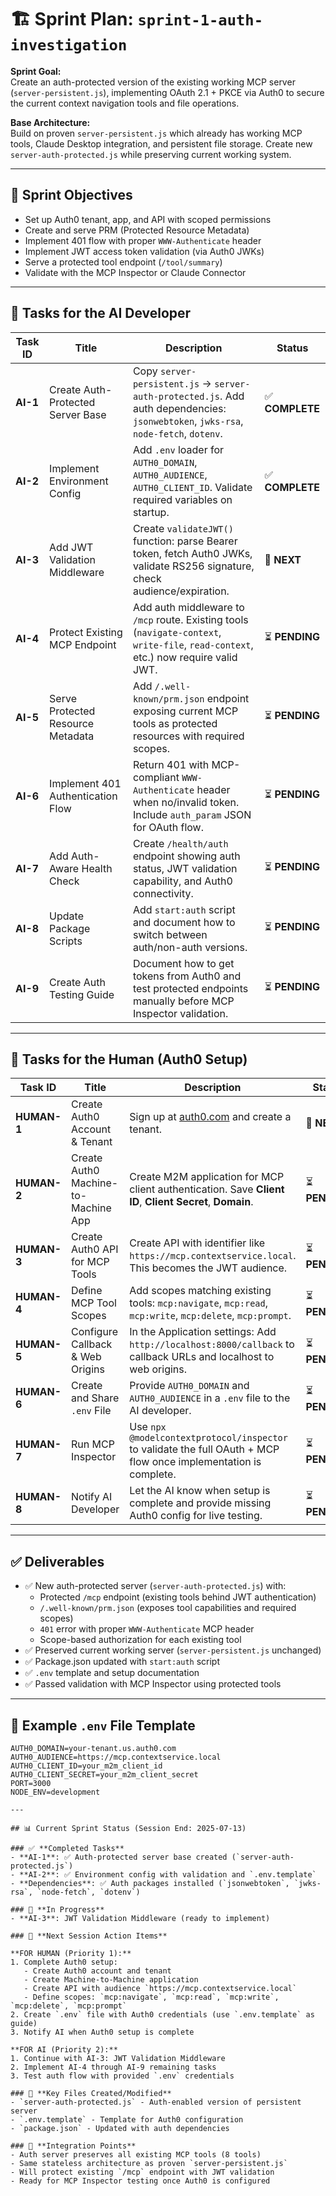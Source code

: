 # 🏗 Sprint Plan: `sprint-1-auth-investigation`

**Sprint Goal:**  
Create an auth-protected version of the existing working MCP server (`server-persistent.js`), implementing OAuth 2.1 + PKCE via Auth0 to secure the current context navigation tools and file operations.

**Base Architecture:**  
Build on proven `server-persistent.js` which already has working MCP tools, Claude Desktop integration, and persistent file storage. Create new `server-auth-protected.js` while preserving current working system.

---

## 🎯 Sprint Objectives

- Set up Auth0 tenant, app, and API with scoped permissions  
- Create and serve PRM (Protected Resource Metadata)  
- Implement 401 flow with proper `WWW-Authenticate` header  
- Implement JWT access token validation (via Auth0 JWKs)  
- Serve a protected tool endpoint (`/tool/summary`)  
- Validate with the MCP Inspector or Claude Connector

---

## 🤖 Tasks for the AI Developer

| Task ID | Title | Description | Status |
|--------|-------|-------------|---------|
| **AI-1** | Create Auth-Protected Server Base | Copy `server-persistent.js` → `server-auth-protected.js`. Add auth dependencies: `jsonwebtoken`, `jwks-rsa`, `node-fetch`, `dotenv`. | ✅ **COMPLETE** |
| **AI-2** | Implement Environment Config | Add `.env` loader for `AUTH0_DOMAIN`, `AUTH0_AUDIENCE`, `AUTH0_CLIENT_ID`. Validate required variables on startup. | ✅ **COMPLETE** |
| **AI-3** | Add JWT Validation Middleware | Create `validateJWT()` function: parse Bearer token, fetch Auth0 JWKs, validate RS256 signature, check audience/expiration. | 🔄 **NEXT** |
| **AI-4** | Protect Existing MCP Endpoint | Add auth middleware to `/mcp` route. Existing tools (`navigate-context`, `write-file`, `read-context`, etc.) now require valid JWT. | ⏳ **PENDING** |
| **AI-5** | Serve Protected Resource Metadata | Add `/.well-known/prm.json` endpoint exposing current MCP tools as protected resources with required scopes. | ⏳ **PENDING** |
| **AI-6** | Implement 401 Authentication Flow | Return 401 with MCP-compliant `WWW-Authenticate` header when no/invalid token. Include `auth_param` JSON for OAuth flow. | ⏳ **PENDING** |
| **AI-7** | Add Auth-Aware Health Check | Create `/health/auth` endpoint showing auth status, JWT validation capability, and Auth0 connectivity. | ⏳ **PENDING** |
| **AI-8** | Update Package Scripts | Add `start:auth` script and document how to switch between auth/non-auth versions. | ⏳ **PENDING** |
| **AI-9** | Create Auth Testing Guide | Document how to get tokens from Auth0 and test protected endpoints manually before MCP Inspector validation. | ⏳ **PENDING** |

---

## 🙋 Tasks for the Human (Auth0 Setup)

| Task ID | Title | Description | Status |
|--------|-------|-------------|---------|
| **HUMAN-1** | Create Auth0 Account & Tenant | Sign up at [auth0.com](https://auth0.com) and create a tenant. | 🔄 **NEXT** |
| **HUMAN-2** | Create Auth0 Machine-to-Machine App | Create M2M application for MCP client authentication. Save **Client ID**, **Client Secret**, **Domain**. | ⏳ **PENDING** |
| **HUMAN-3** | Create Auth0 API for MCP Tools | Create API with identifier like `https://mcp.contextservice.local`. This becomes the JWT audience. | ⏳ **PENDING** |
| **HUMAN-4** | Define MCP Tool Scopes | Add scopes matching existing tools: `mcp:navigate`, `mcp:read`, `mcp:write`, `mcp:delete`, `mcp:prompt`. | ⏳ **PENDING** |
| **HUMAN-5** | Configure Callback & Web Origins | In the Application settings: Add `http://localhost:8000/callback` to callback URLs and localhost to web origins. | ⏳ **PENDING** |
| **HUMAN-6** | Create and Share `.env` File | Provide `AUTH0_DOMAIN` and `AUTH0_AUDIENCE` in a `.env` file to the AI developer. | ⏳ **PENDING** |
| **HUMAN-7** | Run MCP Inspector | Use `npx @modelcontextprotocol/inspector` to validate the full OAuth + MCP flow once implementation is complete. | ⏳ **PENDING** |
| **HUMAN-8** | Notify AI Developer | Let the AI know when setup is complete and provide missing Auth0 config for live testing. | ⏳ **PENDING** |

---

## ✅ Deliverables

- ✅ New auth-protected server (`server-auth-protected.js`) with:
  - Protected `/mcp` endpoint (existing tools behind JWT authentication)
  - `/.well-known/prm.json` (exposes tool capabilities and required scopes)
  - `401` error with proper `WWW-Authenticate` MCP header
  - Scope-based authorization for each existing tool
- ✅ Preserved current working server (`server-persistent.js` unchanged)
- ✅ Package.json updated with `start:auth` script
- ✅ `.env` template and setup documentation
- ✅ Passed validation with MCP Inspector using protected tools

---

## 🧾 Example `.env` File Template

```env
AUTH0_DOMAIN=your-tenant.us.auth0.com
AUTH0_AUDIENCE=https://mcp.contextservice.local
AUTH0_CLIENT_ID=your_m2m_client_id
AUTH0_CLIENT_SECRET=your_m2m_client_secret
PORT=3000
NODE_ENV=development

---

## 📊 Current Sprint Status (Session End: 2025-07-13)

### ✅ **Completed Tasks**
- **AI-1**: ✅ Auth-protected server base created (`server-auth-protected.js`)
- **AI-2**: ✅ Environment config with validation and `.env.template`
- **Dependencies**: ✅ Auth packages installed (`jsonwebtoken`, `jwks-rsa`, `node-fetch`, `dotenv`)

### 🔄 **In Progress**  
- **AI-3**: JWT Validation Middleware (ready to implement)

### 🎯 **Next Session Action Items**

**FOR HUMAN (Priority 1):**
1. Complete Auth0 setup:
   - Create Auth0 account and tenant
   - Create Machine-to-Machine application  
   - Create API with audience `https://mcp.contextservice.local`
   - Define scopes: `mcp:navigate`, `mcp:read`, `mcp:write`, `mcp:delete`, `mcp:prompt`
2. Create `.env` file with Auth0 credentials (use `.env.template` as guide)
3. Notify AI when Auth0 setup is complete

**FOR AI (Priority 2):**
1. Continue with AI-3: JWT Validation Middleware
2. Implement AI-4 through AI-9 remaining tasks
3. Test auth flow with provided `.env` credentials

### 📁 **Key Files Created/Modified**
- `server-auth-protected.js` - Auth-enabled version of persistent server
- `.env.template` - Template for Auth0 configuration
- `package.json` - Updated with auth dependencies

### 🔗 **Integration Points**
- Auth server preserves all existing MCP tools (8 tools)
- Same stateless architecture as proven `server-persistent.js`  
- Will protect existing `/mcp` endpoint with JWT validation
- Ready for MCP Inspector testing once Auth0 is configured
